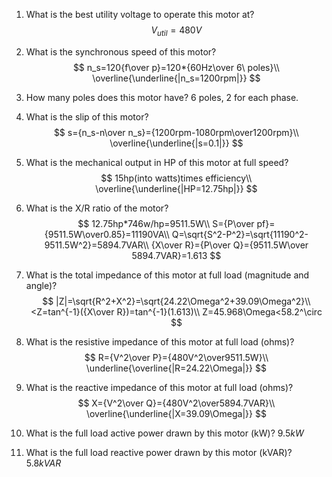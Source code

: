 1.  What is the best utility voltage to operate this motor at?
    $$
    V_{util}=480V
    $$
    
2.  What is the synchronous speed of this motor?
    $$
    n_s=120{f\over p}=120*{60Hz\over 6\ poles}\\
    \overline{\underline{|n_s=1200rpm|}}
    $$

3.  How many poles does this motor have?
    6 poles, 2 for each phase.

4.  What is the slip of this motor?
    $$
    s={n_s-n\over n_s}={1200rpm-1080rpm\over1200rpm}\\
    \overline{\underline{|s=0.1|}}
    $$

5.  What is the mechanical output in HP of this motor at full speed?
    $$
    15hp(into watts)times efficiency\\
    \overline{\underline{|HP=12.75hp|}}
    $$

6.  What is the X/R ratio of the motor?
    $$
    12.75hp*746w/hp=9511.5W\\
    S={P\over pf}={9511.5W\over0.85}=11190VA\\
    Q=\sqrt{S^2-P^2}=\sqrt{11190^2-9511.5W^2}=5894.7VAR\\
    {X\over R}={P\over Q}={9511.5W\over 5894.7VAR}=1.613
    $$
    
7.  What is the total impedance of this motor at full load (magnitude and angle)?
    $$
    |Z|=\sqrt{R^2+X^2}=\sqrt{24.22\Omega^2+39.09\Omega^2}\\
    <Z=tan^{-1}({X\over R})=tan^{-1}(1.613)\\
    Z=45.968\Omega<58.2^\circ
	$$
    
8.  What is the resistive impedance of this motor at full load (ohms)?
	$$
    R={V^2\over P}={480V^2\over9511.5W}\\
    \underline{\overline{|R=24.22\Omega|}}
    $$

9.  What is the reactive impedance of this motor at full load (ohms)?
    $$
    X={V^2\over Q}={480V^2\over5894.7VAR}\\
    \overline{\underline{|X=39.09\Omega|}}
    $$

10.  What is the full load active power drawn by this motor (kW)?
     $9.5kW$

11.  What is the full load reactive power drawn by this motor (kVAR)?
     $5.8kVAR$